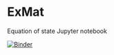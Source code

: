 # ExMat

Equation of state Jupyter notebook

[![Binder](https://mybinder.org/badge_logo.svg)](https://mybinder.org/v2/gh/deakins-ox/ExMat/HEAD)
